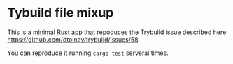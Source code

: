# Tybuild file mixup

This is a minimal Rust app that repoduces the Trybuild issue described here https://github.com/dtolnay/trybuild/issues/58.

You can reproduce it running `cargo test` serveral times.
